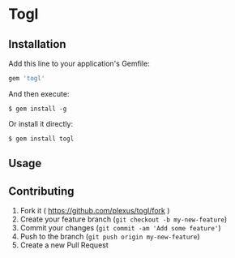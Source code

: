# Togl


## Installation

Add this line to your application's Gemfile:

```ruby
gem 'togl'
```

And then execute:

    $ gem install -g


Or install it directly:

    $ gem install togl

## Usage


## Contributing

1. Fork it ( https://github.com/plexus/togl/fork )
2. Create your feature branch (`git checkout -b my-new-feature`)
3. Commit your changes (`git commit -am 'Add some feature'`)
4. Push to the branch (`git push origin my-new-feature`)
5. Create a new Pull Request
